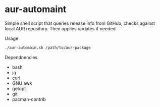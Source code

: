 # aur-automaint

Simple shell script that queries release info from GitHub, checks against local AUR repository. Then applies updates if needed

Usage

```bash
./aur-automain.sh /path/to/aur-package
```

Dependnencies

* bash
* jq
* curl
* GNU awk
* getopt
* git
* pacman-contrib
